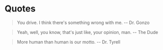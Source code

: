 # Quotes

> You drive. I think there's something wrong with me.
> -- Dr. Gonzo

> Yeah, well, you know, that's just like, your opinion, man.
> -- The Dude

> More human than human is our motto.
> -- Dr. Tyrell


